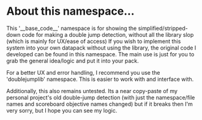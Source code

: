 # About this namespace...
This '\_\_base_code\_\_' namespace is for showing the simplified/stripped-down code for making a double jump detection, without all the library slop (which is mainly for UX/ease of access)
If you wish to implement this system into your own datapack without using the library, the original code I developed can be found in this namespace. The main use is just for you to grab the general idea/logic and put it into your pack.

For a better UX and error handling, I recommend you use the 'doublejumplib' namespace. This is easier to work with and interface with.

Additionally, this also remains untested. Its a near copy-paste of my personal project's old double-jump detection (with just the namespace/file names and scoreboard objective names changed) but if it breaks then I'm very sorry, but I hope you can see my logic.